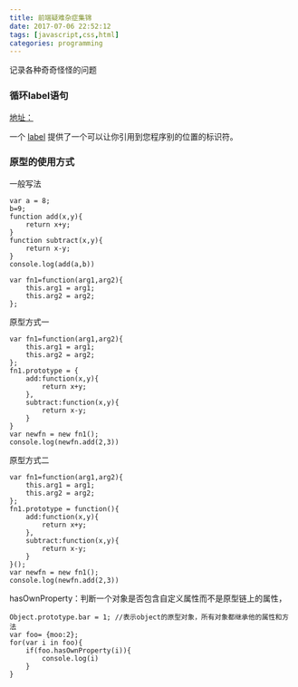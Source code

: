 ```yaml
---
title: 前端疑难杂症集锦
date: 2017-07-06 22:52:12
tags: [javascript,css,html]
categories: programming
---
```


记录各种奇奇怪怪的问题

<!-- more -->

### 循环label语句
[地址：](https://developer.mozilla.org/zh-CN/docs/Web/JavaScript/Guide/Loops_and_iteration)

一个 [label](https://developer.mozilla.org/zh-CN/docs/Web/JavaScript/Reference/Statements/label) 提供了一个可以让你引用到您程序别的位置的标识符。

### 原型的使用方式

一般写法

	var a = 8;
	b=9;
	function add(x,y){
		return x+y;
	}
	function subtract(x,y){
		return x-y;
	}
	console.log(add(a,b))
	
	var fn1=function(arg1,arg2){
		this.arg1 = arg1;
		this.arg2 = arg2;
	};

原型方式一

	var fn1=function(arg1,arg2){
		this.arg1 = arg1;
		this.arg2 = arg2;
	};
	fn1.prototype = {
		add:function(x,y){
			return x+y;
		},
		subtract:function(x,y){
			return x-y;
		}
	}
	var newfn = new fn1();
	console.log(newfn.add(2,3))

原型方式二

	var fn1=function(arg1,arg2){
		this.arg1 = arg1;
		this.arg2 = arg2;
	};
	fn1.prototype = function(){
		add:function(x,y){
			return x+y;
		},
		subtract:function(x,y){
			return x-y;
		}
	}();
	var newfn = new fn1();
	console.log(newfn.add(2,3))

hasOwnProperty：判断一个对象是否包含自定义属性而不是原型链上的属性，

	Object.prototype.bar = 1; //表示object的原型对象，所有对象都继承他的属性和方法
	var foo= {moo:2};
	for(var i in foo){
		if(foo.hasOwnProperty(i)){
			console.log(i)
		}
	}